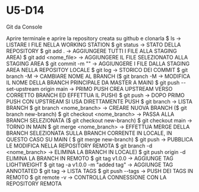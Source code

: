 # U5-D14

Git da Console


Aprire terminale e aprire la repository creata su github e clonarla
$ ls -> LISTARE I FILE NELLA WORKING STATION
$ git status -> STATO DELLA REPOSITORY
$ git add . -> AGGIUNGERE TUTTI I FILE ALLA STAGING AREA) $ git add <nome_file> -> AGGIUNGERE IL FILE SELEZIONATO ALLA STAGING AREA
$ git commit -m "" -> AGGIUNGERE I FILE DALLA STAGING AREA NELLA REPOSITOY LOCALE
$ git log -> STORICO DEI COMMIT
$ git branch -M -> CAMBIARE NOME AL BRANCH ($ git branch -M -> MODIFICA IL NOME DELLA BRANCH PRINCIPALE DA MASTER A MAIN)
$ git push --set-upstream origin main -> PRIMO PUSH CREA UPSTREAM VERSO CORRETTO BRANCH ED EFFETTUA IL PUSH) $ git push -> DOPO PRIMO PUSH CON UPSTREAM SI USA DIRETTAMENTE PUSH
$ git branch -> LISTA BRANCH
$ git branch <nome_branch> -> CREARE NUOVA BRANCH ($ git branch new-branch)
$ git checkout <nome_branch> -> PASSA ALLA BRANCH SELEZIONATA ($ git checkout new-branch)
$ git checkout main -> TORNO IN MAIN
$ git merge <nome_branch> -> EFFETTUA MERGE DELLA BRANCH SELEZIONATA SULLA BRANCH CORRENTE IN LOCALE, IN QUESTO CASO SU MAIN ( $ git merge new-branch)
$ git push -> PUBBLICA LE MODIFICA NELLA REPOSITORY REMOTA
$ git branch -d <nome_branch> -> ELIMINA LA BRANCH IN LOCALE) $ git push origin -d ELIMINA LA BRANCH IN REMOTO
$ git tag v1.0.0 -> AGGIUNGE TAG LIGHTWEIGHT
$ git tag -a v1.0.0 -m "added tag" -> AGGIUNGE TAG ANNOTATED
$ git tag -> LISTA TAGS
$ git push --tags -> PUSH DEI TAGS IN REMOTO
$ git remote -v -> CONTROLLA CONNESSIONE CON LA REPOSITORY REMOTA
